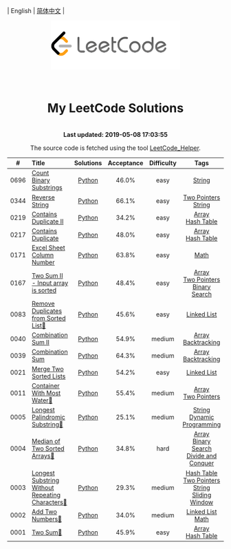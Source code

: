 
| English | [简体中文](README.md) |

<p align="center"><img width="300" src="https://raw.githubusercontent.com/KivenCkl/LeetCode_Helper/master/imgs/leetcode-logo.png"></p>
<p align="center">
    <img src="https://img.shields.io/badge/User-uraboer-blue.svg?" alt="">
    <img src="https://img.shields.io/badge/Solved-16/873-blue.svg?" alt="">
    <img src="https://img.shields.io/badge/Easy-9-green.svg?" alt="">
    <img src="https://img.shields.io/badge/Medium-6-orange.svg?" alt="">
    <img src="https://img.shields.io/badge/Hard-1-red.svg?" alt="">
</p>
<h1 align="center">My LeetCode Solutions</h1>

<p align="center">
    <br>
    <b>Last updated: 2019-05-08 17:03:55</b>
    <br>
</p>
<!--请保留下面这行信息，让更多用户了解到这个小爬虫，衷心感谢您的支持-->
<p align="center">The source code is fetched using the tool <a href="https://github.com/KivenCkl/LeetCode_Helper">LeetCode_Helper</a>.</p>

| # | Title | Solutions | Acceptance | Difficulty | Tags |
|:--:|:-----|:---------:|:----:|:----:|:----:|
|0696|[Count Binary Substrings](Problemset/count-binary-substrings/README_EN.md)|[Python](Problemset/count-binary-substrings/count-binary-substrings..py)|46.0%|easy|[String](https://leetcode-cn.com/tag/string)|
|0344|[Reverse String](Problemset/reverse-string/README_EN.md)|[Python](Problemset/reverse-string/reverse-string..py)|66.1%|easy|[Two Pointers](https://leetcode-cn.com/tag/two-pointers)<br>[String](https://leetcode-cn.com/tag/string)|
|0219|[Contains Duplicate II](Problemset/contains-duplicate-ii/README_EN.md)|[Python](Problemset/contains-duplicate-ii/contains-duplicate-ii..py)|34.2%|easy|[Array](https://leetcode-cn.com/tag/array)<br>[Hash Table](https://leetcode-cn.com/tag/hash-table)|
|0217|[Contains Duplicate](Problemset/contains-duplicate/README_EN.md)|[Python](Problemset/contains-duplicate/contains-duplicate..py)|48.0%|easy|[Array](https://leetcode-cn.com/tag/array)<br>[Hash Table](https://leetcode-cn.com/tag/hash-table)|
|0171|[Excel Sheet Column Number](Problemset/excel-sheet-column-number/README_EN.md)|[Python](Problemset/excel-sheet-column-number/excel-sheet-column-number..py)|63.8%|easy|[Math](https://leetcode-cn.com/tag/math)|
|0167|[Two Sum II - Input array is sorted](Problemset/two-sum-ii-input-array-is-sorted/README_EN.md)|[Python](Problemset/two-sum-ii-input-array-is-sorted/two-sum-ii-input-array-is-sorted..py)|48.4%|easy|[Array](https://leetcode-cn.com/tag/array)<br>[Two Pointers](https://leetcode-cn.com/tag/two-pointers)<br>[Binary Search](https://leetcode-cn.com/tag/binary-search)|
|0083|[Remove Duplicates from Sorted List](Problemset/remove-duplicates-from-sorted-list/README_EN.md)[📝](https://leetcode-cn.com/articles/remove-duplicates-from-sorted-list/)|[Python](Problemset/remove-duplicates-from-sorted-list/remove-duplicates-from-sorted-list..py)|45.6%|easy|[Linked List](https://leetcode-cn.com/tag/linked-list)|
|0040|[Combination Sum II](Problemset/combination-sum-ii/README_EN.md)|[Python](Problemset/combination-sum-ii/combination-sum-ii..py)|54.9%|medium|[Array](https://leetcode-cn.com/tag/array)<br>[Backtracking](https://leetcode-cn.com/tag/backtracking)|
|0039|[Combination Sum](Problemset/combination-sum/README_EN.md)|[Python](Problemset/combination-sum/combination-sum..py)|64.3%|medium|[Array](https://leetcode-cn.com/tag/array)<br>[Backtracking](https://leetcode-cn.com/tag/backtracking)|
|0021|[Merge Two Sorted Lists](Problemset/merge-two-sorted-lists/README_EN.md)|[Python](Problemset/merge-two-sorted-lists/merge-two-sorted-lists..py)|54.2%|easy|[Linked List](https://leetcode-cn.com/tag/linked-list)|
|0011|[Container With Most Water](Problemset/container-with-most-water/README_EN.md)[📝](https://leetcode-cn.com/articles/container-with-most-water/)|[Python](Problemset/container-with-most-water/container-with-most-water..py)|55.4%|medium|[Array](https://leetcode-cn.com/tag/array)<br>[Two Pointers](https://leetcode-cn.com/tag/two-pointers)|
|0005|[Longest Palindromic Substring](Problemset/longest-palindromic-substring/README_EN.md)[📝](https://leetcode-cn.com/articles/longest-palindromic-substring/)|[Python](Problemset/longest-palindromic-substring/longest-palindromic-substring..py)|25.1%|medium|[String](https://leetcode-cn.com/tag/string)<br>[Dynamic Programming](https://leetcode-cn.com/tag/dynamic-programming)|
|0004|[Median of Two Sorted Arrays](Problemset/median-of-two-sorted-arrays/README_EN.md)[📝](https://leetcode-cn.com/articles/median-of-two-sorted-arrays/)|[Python](Problemset/median-of-two-sorted-arrays/median-of-two-sorted-arrays..py)|34.8%|hard|[Array](https://leetcode-cn.com/tag/array)<br>[Binary Search](https://leetcode-cn.com/tag/binary-search)<br>[Divide and Conquer](https://leetcode-cn.com/tag/divide-and-conquer)|
|0003|[Longest Substring Without Repeating Characters](Problemset/longest-substring-without-repeating-characters/README_EN.md)[📝](https://leetcode-cn.com/articles/longest-substring-without-repeating-characters/)|[Python](Problemset/longest-substring-without-repeating-characters/longest-substring-without-repeating-characters..py)|29.3%|medium|[Hash Table](https://leetcode-cn.com/tag/hash-table)<br>[Two Pointers](https://leetcode-cn.com/tag/two-pointers)<br>[String](https://leetcode-cn.com/tag/string)<br>[Sliding Window](https://leetcode-cn.com/tag/sliding-window)|
|0002|[Add Two Numbers](Problemset/add-two-numbers/README_EN.md)[📝](https://leetcode-cn.com/articles/add-two-numbers/)|[Python](Problemset/add-two-numbers/add-two-numbers..py)|34.0%|medium|[Linked List](https://leetcode-cn.com/tag/linked-list)<br>[Math](https://leetcode-cn.com/tag/math)|
|0001|[Two Sum](Problemset/two-sum/README_EN.md)[📝](https://leetcode-cn.com/articles/two-sum/)|[Python](Problemset/two-sum/two-sum..py)|45.9%|easy|[Array](https://leetcode-cn.com/tag/array)<br>[Hash Table](https://leetcode-cn.com/tag/hash-table)|
